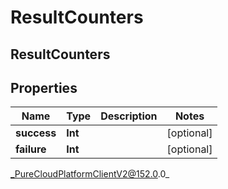 # ResultCounters

## ResultCounters

## Properties

|Name | Type | Description | Notes|
|------------ | ------------- | ------------- | -------------|
| **success** | **Int** |  | [optional] |
| **failure** | **Int** |  | [optional] |



_PureCloudPlatformClientV2@152.0.0_
